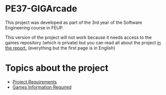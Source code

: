 # PE37-GIGArcade

This project was developed as part of the 3rd year of the Software Engineering course in FEUP.

This version of the project will not work because it needs access to the games repository (which is private) but you can read all about the project [in the report.](./report.pdf) (everything but the first page is in English)

# Topics about the project

* [Project Requirements](docs/Requirements.md)
* [Games Information Required](docs/Games_information_required.md)
